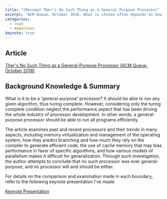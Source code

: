 ```yaml
---
title: "[Review] Ther's No Such Thing as a General-Purpose Processor"
excerpt: "ACM Queue, October 2018. What is chosen often depends on how the choice is presented. What are the techniques and heuristics we can exploit?"
categories:
  - read
  - magazines
keynote: true
---
```

## Article
[Ther's No Such Thing as a General-Purpose Processor (ACM Queue, October 2018)](https://dl.acm.org/citation.cfm?id=2687011)

## Background Knowledge & Summary

What is it to be a 'general-purpose' processor? It should be able to run any given algorithm, thus turing complete. However, considering only the turing complete condition neglect the performance aspect that has been driving the whole industry of processor development. In other words, a general-purpose processor should be able to run all programs efficiently.

The article examines past and recent processors and their trends in many aspects, including memory virtualization and management of the operating system, how they predict branching and how much they rely on the compiler to generate efficient code, the use of cache memory that may bias performance in favor of specific algorithms, and how various models of parallelism makes it difficult for generalization. Through such investigation, the author attempts to conclude that no such processor was ever general-purpose, and no processor will and should be either.

For details on the comparison and examination made in each boundary, refer to the following keynote presentation I've made:

<a class="embedly-card" data-card-controls="0" href="https://www.icloud.com/keynote/042Q2PJU2wK4AaxBdTc50_bkQ">Keynote Presentation</a>
